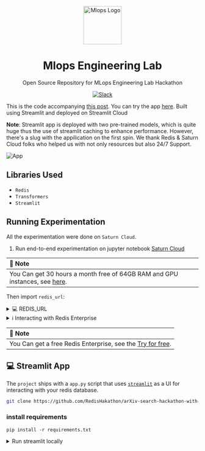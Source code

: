 <html>
    <p align="center"> 
        <img src="https://github.com/RedisHakathon/arXiv-search-hackathon-with-redis-saturnCloud/blob/main/resource/mlops.community%20logo.jpg" alt="Mlops Logo" width="100">
    </p>
    <h1 align="center">
        Mlops Engineering Lab
    </h1>
    <p align="center">
        Open Source Repository for MLops Engineering Lab Hackathon
    </p>
    <p align="center">
        <a href="https://go.mlops.community/slack">
            <img src="https://img.shields.io/badge/slack-join_chat.svg?logo=slack&style=social" alt="Slack" />
        </a>
    </p>
</html> 
  
This is the code accompanying [this post](https://medium.com/@aaomar/arxiv-search-hackathon-with-redis-saturncloud-streamlit-d65ab0e0be2c). You can try the app [here](https://redishakathon-arxiv-search-hackathon-with-redis-satu-app-txqqb0.streamlit.app/). Built using Streamlit and deployed on Streamlit Cloud

**Note**: Streamlit app is deployed with two pre-trained models, which is quite huge thus the use of streamlit caching to enhance performance. However, there's a slug with the appilication on the first spin. We thank Redis & Saturn Cloud folks who helped us with not only resources but also 24/7 Support.  
  
    
    
  
  ![App](https://github.com/RedisHakathon/arXiv-search-hackathon-with-redis-saturnCloud/blob/main/resource/StreamlitApp.gif)



## Libraries Used
* `Redis`
* `Transformers`
* `Streamlit`  

## Running Experimentation
All the experimentation were done on `Saturn Cloud`.

1. Run end-to-end experimentation on jupyter notebook [Saturn Cloud](https://github.com/RedisHakathon/arXiv-search-hackathon-with-redis-saturnCloud/blob/main/backend/SaturnCloud-T4-XLarge%20Jupyter.ipynb)    

| **📝 Note** |
|:---------|
| You Can get 30 hours a month free of 64GB RAM and GPU instances, see [here](https://saturncloud.io/). |  

Then import `redis_url`:

<details>

<summary>💻 REDIS_URL</summary>

---

```bash
 import os
     INDEX_NAME = "index"
     REDIS_HOST = os.environ.get("REDIS_HOST", "--host--name")
     REDIS_PORT = os.environ.get("REDIS_PORT", --port--number)
     REDIS_DB = os.environ.get("REDIS_DB", "--database_name--")
     REDIS_PASSWORD = os.environ.get("REDIS_PASSWORD","--password--")
     REDIS_URL = f"redis://:{REDIS_PASSWORD}@{REDIS_HOST}:{REDIS_PORT}/{REDIS_DB}"
```

---

</details>  

<details>

<summary>ℹ Interacting with Redis Enterprise</summary>

---

Check if there's index in the database:

```
FT._LIST
```

Check for Index data:

```
FT.INFO <index_name>
```

---

</details>

| **📝 Note** |
|:---------|
| You Can get a free Redis Enterprise, see the [Try for free](https://redis.com/try-free/). |  


## 💻 Streamlit App 

The `project` ships with a `app.py` script that uses
[`streamlit`](https://streamlit.io/) as a UI for interacting with your redis database.  

```bash
git clone https://github.com/RedisHakathon/arXiv-search-hackathon-with-redis-saturnCloud
```  
  
  ### install requirements    
``` 
pip install -r requirements.txt 
```  

<details>

<summary> Run streamlit locally </summary>

---

```bash
streamlit run dashboard/app.py
```

---

</details>    

